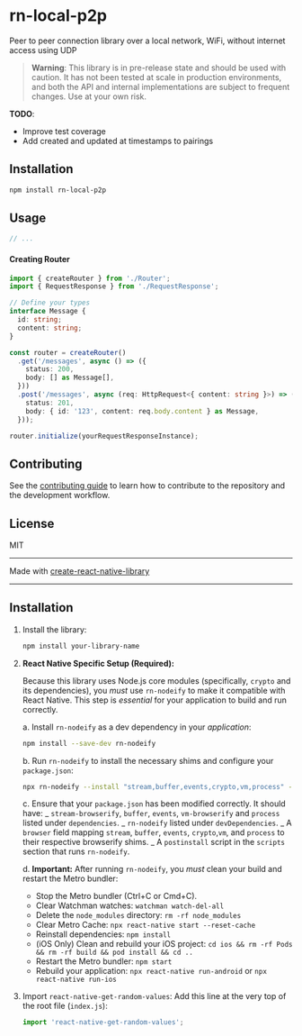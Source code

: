 # rn-local-p2p

Peer to peer connection library over a local network, WiFi, without internet access using UDP

> **Warning**: This library is in pre-release state and should be used with caution. It has not been tested at scale in production environments, and both the API and internal implementations are subject to frequent changes. Use at your own risk.

**TODO**:

- Improve test coverage
- Add created and updated at timestamps to pairings

## Installation

```sh
npm install rn-local-p2p
```

## Usage

```js
// ...
```

#### Creating Router

```ts
import { createRouter } from './Router';
import { RequestResponse } from './RequestResponse';

// Define your types
interface Message {
  id: string;
  content: string;
}

const router = createRouter()
  .get('/messages', async () => ({
    status: 200,
    body: [] as Message[],
  }))
  .post('/messages', async (req: HttpRequest<{ content: string }>) => ({
    status: 201,
    body: { id: '123', content: req.body.content } as Message,
  }));

router.initialize(yourRequestResponseInstance);
```

## Contributing

See the [contributing guide](CONTRIBUTING.md) to learn how to contribute to the repository and the development workflow.

## License

MIT

---

Made with [create-react-native-library](https://github.com/callstack/react-native-builder-bob)

---

## Installation

1.  Install the library:

    ```bash
    npm install your-library-name
    ```

2.  **React Native Specific Setup (Required):**

    Because this library uses Node.js core modules (specifically, `crypto` and its dependencies), you _must_ use `rn-nodeify` to make it compatible with React Native. This step is _essential_ for your application to build and run correctly.

    a. Install `rn-nodeify` as a dev dependency in your _application_:

    ```bash
    npm install --save-dev rn-nodeify
    ```

    b. Run `rn-nodeify` to install the necessary shims and configure your `package.json`:

    ```bash
    npx rn-nodeify --install "stream,buffer,events,crypto,vm,process" --hack
    ```

    c. Ensure that your `package.json` has been modified correctly. It should have:
    _ `stream-browserify`, `buffer`, `events`, `vm-browserify` and `process` listed under `dependencies`.
    _ `rn-nodeify` listed under `devDependencies`.
    _ A `browser` field mapping `stream`, `buffer`, `events`, `crypto`,`vm`, and `process` to their respective browserify shims.
    _ A `postinstall` script in the `scripts` section that runs `rn-nodeify`.

    d. **Important:** After running `rn-nodeify`, you _must_ clean your build and restart the Metro bundler:

    - Stop the Metro bundler (Ctrl+C or Cmd+C).
    - Clear Watchman watches: `watchman watch-del-all`
    - Delete the `node_modules` directory: `rm -rf node_modules`
    - Clear Metro Cache: `npx react-native start --reset-cache`
    - Reinstall dependencies: `npm install`
    - (iOS Only) Clean and rebuild your iOS project: `cd ios && rm -rf Pods && rm -rf build && pod install && cd ..`
    - Restart the Metro bundler: `npm start`
    - Rebuild your application: `npx react-native run-android` or `npx react-native run-ios`

3.  Import `react-native-get-random-values`:
    Add this line at the very top of the root file (`index.js`):
    ```js
    import 'react-native-get-random-values';
    ```
